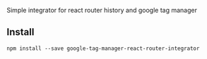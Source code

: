 Simple integrator for react router history and google tag manager

## Install

`npm install --save google-tag-manager-react-router-integrator`

